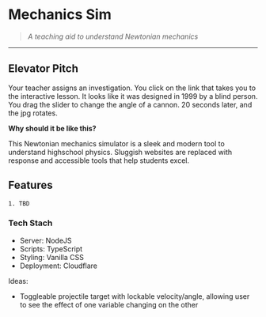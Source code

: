 # Mechanics Sim 
> *A teaching aid to understand Newtonian mechanics*
<hr>

## Elevator Pitch
Your teacher assigns an investigation. You click on the link that takes you to the interactive lesson. It looks like it was designed in 1999 by a blind person. You drag the slider to change the angle of a cannon. 20 seconds later, and the jpg rotates. 

**Why should it be like this?**

This Newtonian mechanics simulator is a sleek and modern tool to understand highschool physics. Sluggish websites are replaced with response and accessible tools that help students excel.
## Features
    1. TBD
### Tech Stach
- Server: NodeJS
- Scripts: TypeScript
- Styling: Vanilla CSS
- Deployment: Cloudflare

Ideas:
- Toggleable projectile target with lockable velocity/angle, allowing user to see the effect of one variable changing on the other